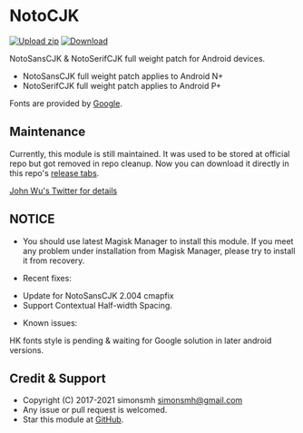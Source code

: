 # NotoCJK
[![Upload zip](https://github.com/simonsmh/notocjk/workflows/Upload%20zip/badge.svg)](https://github.com/simonsmh/notocjk/actions)
[![Download](https://img.shields.io/github/downloads/simonsmh/notocjk/total.svg)](https://github.com/simonsmh/notocjk/releases)

NotoSansCJK & NotoSerifCJK full weight patch for Android devices.

* NotoSansCJK full weight patch applies to Android N+
* NotoSerifCJK full weight patch applies to Android P+

Fonts are provided by [Google](https://github.com/googlei18n/noto-cjk).

## Maintenance
Currently, this module is still maintained. It was used to be stored at official repo but got removed in repo cleanup. Now you can download it directly in this repo's [release tabs](https://github.com/simonsmh/notocjk/releases).

[John Wu's Twitter for details](https://twitter.com/topjohnwu/status/1229896206584664065)

## NOTICE

* You should use latest Magisk Manager to install this module. If you meet any problem under installation from Magisk Manager, please try to install it from recovery.

* Recent fixes:
- Update for NotoSansCJK 2.004 cmapfix
- Support Contextual Half-width Spacing.

* Known issues:

HK fonts style is pending & waiting for Google solution in later android versions.

## Credit & Support

* Copyright (C) 2017-2021 simonsmh <simonsmh@gmail.com>
* Any issue or pull request is welcomed.
* Star this module at [GitHub](https://github.com/simonsmh/notocjk).

